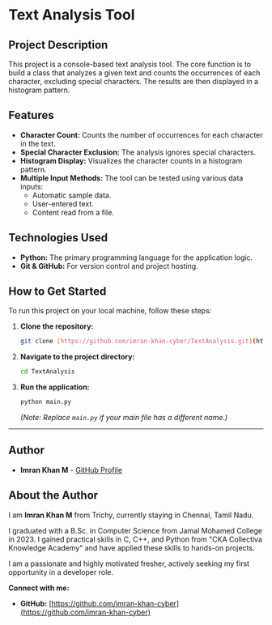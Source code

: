 # Text Analysis Tool

## Project Description
This project is a console-based text analysis tool. The core function is to build a class that analyzes a given text and counts the occurrences of each character, excluding special characters. The results are then displayed in a histogram pattern.

## Features
- **Character Count:** Counts the number of occurrences for each character in the text.
- **Special Character Exclusion:** The analysis ignores special characters.
- **Histogram Display:** Visualizes the character counts in a histogram pattern.
- **Multiple Input Methods:** The tool can be tested using various data inputs:
    * Automatic sample data.
    * User-entered text.
    * Content read from a file.

## Technologies Used
- **Python:** The primary programming language for the application logic.
- **Git & GitHub:** For version control and project hosting.

## How to Get Started
To run this project on your local machine, follow these steps:

1. **Clone the repository:**
    ```bash
    git clone [https://github.com/imran-khan-cyber/TextAnalysis.git](https://github.com/imran-khan-cyber/TextAnalysis.git)
    ```
2. **Navigate to the project directory:**
    ```bash
    cd TextAnalysis
    ```
3. **Run the application:**
    ```bash
    python main.py
    ```
    *(Note: Replace `main.py` if your main file has a different name.)*

---

## Author

* **Imran Khan M** - [GitHub Profile](https://github.com/imran-khan-cyber)

## About the Author
I am **Imran Khan M** from Trichy, currently staying in Chennai, Tamil Nadu.

I graduated with a B.Sc. in Computer Science from Jamal Mohamed College in 2023. I gained practical skills in C, C++, and Python from "CKA Collectiva Knowledge Academy" and have applied these skills to hands-on projects.

I am a passionate and highly motivated fresher, actively seeking my first opportunity in a developer role.

**Connect with me:**
- **GitHub:** [https://github.com/imran-khan-cyber](https://github.com/imran-khan-cyber)

